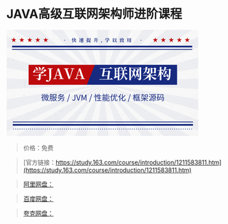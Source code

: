 # JAVA高级互联网架构师进阶课程

![img](../../../assets/study163/free/6b82b55671894678b30b1fb07a4606c0.png)

> 价格：免费

> [官方链接：https://study.163.com/course/introduction/1211583811.htm](https://study.163.com/course/introduction/1211583811.htm)

> [阿里网盘：]()

> [百度网盘：]()

> [夸克网盘：]()
